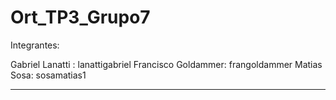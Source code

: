 # Ort_TP3_Grupo7

Integrantes:

Gabriel Lanatti : lanattigabriel
Francisco Goldammer: frangoldammer
Matias Sosa: sosamatias1

---
